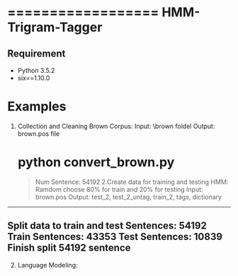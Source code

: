==================
HMM-Trigram-Tagger
==================

Requirement
-----------
 - Python 3.5.2
 - six==1.10.0
 
Examples
=============
1. Collection and Cleaning Brown Corpus: 
	Input: \brown foldel
	Output: brown.pos file
	# python convert_brown.py
	> Num Sentence: 54192 
2.Create data for training and testing HMM: Ramdom choose 80% for train and 20% for testing
  Input: brown.pos
  Output: test_2, test_2_untag, train_2, tags, dictionary
  --------------------------------
Split data to train and test
Sentences: 54192
 Train Sentences: 43353
 Test Sentences: 10839
Finish split 54192 sentence
  --------------------------------

  
2. Language Modeling: 

